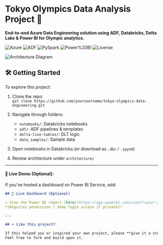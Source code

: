 # Tokyo Olympics Data Analysis Project 🚀  
**End-to-end Azure Data Engineering solution using ADF, Databricks, Delta Lake & Power BI for Olympic analytics.**

![Azure](https://img.shields.io/badge/Cloud-Azure-blue) 
![ADF](https://img.shields.io/badge/Orchestration-ADF-blueviolet)
![PySpark](https://img.shields.io/badge/Engine-PySpark-orange)
![Power%20BI](https://img.shields.io/badge/Reporting-Power%20BI-yellow)
![License](https://img.shields.io/badge/License-MIT-green)

![Architecture Diagram](./architecture/project-architecture.png)

## 🛠️ Getting Started

To explore this project:

1. Clone the repo:  
   `git clone https://github.com/yourusername/tokyo-olympics-data-engineering.git`

2. Navigate through folders:
   - `notebooks/`: Databricks notebooks
   - `adf/`: ADF pipelines & templates
   - `delta-live-tables/`: DLT logic
   - `data_samples/`: Sample data

3. Open notebooks in Databricks (or download as `.dbc` / `.ipynb`)  
4. Review architecture under `architecture/`

---

#### 🧪 Live Demo (Optional):
If you’ve hosted a dashboard on Power BI Service, add:

```md
## 🔗 Live Dashboard (Optional)

> View the Power BI report [here](https://app.powerbi.com/view?r=your-report-link)  
*(Requires permission / demo login access if private)*

---

## ⭐ Like this project?

If this helped you or inspired your own project, please **give it a star** and share your feedback! 🌟  
Feel free to fork and build upon it.
